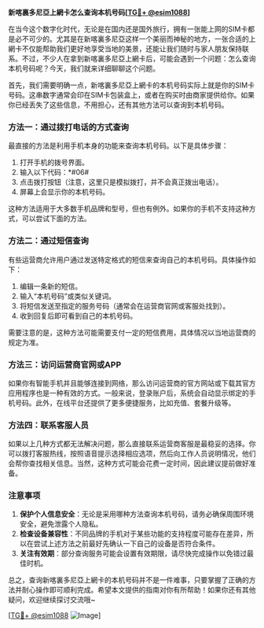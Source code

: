 **新喀裏多尼亞上網卡怎么查询本机号码[[TG💪+ @esim1088](https://t.me/s/esim1088)]**

在当今这个数字化时代，无论是在国内还是国外旅行，拥有一张能上网的SIM卡都是必不可少的。尤其是在新喀裏多尼亞这样一个美丽而神秘的地方，一张合适的上網卡不仅能帮助我们更好地享受当地的美景，还能让我们随时与家人朋友保持联系。不过，不少人在拿到新喀裏多尼亞上網卡后，可能会遇到一个问题：怎么查询本机号码呢？今天，我们就来详细聊聊这个问题。

首先，我们需要明确一点，新喀裏多尼亞上網卡的本机号码实际上就是你的SIM卡号码。这串数字通常会印在SIM卡包装盒上，或者在购买时由商家提供给你。如果你已经丢失了这些信息，不用担心，还有其他方法可以查询到本机号码。

### 方法一：通过拨打电话的方式查询

最直接的方法是利用手机本身的功能来查询本机号码。以下是具体步骤：

1. 打开手机的拨号界面。
2. 输入以下代码：*#06#
3. 点击拨打按钮（注意，这里只是模拟拨打，并不会真正拨出电话）。
4. 屏幕上会显示你的本机号码。

这种方法适用于大多数手机品牌和型号，但也有例外。如果你的手机不支持这种方式，可以尝试下面的方法。

### 方法二：通过短信查询

有些运营商允许用户通过发送特定格式的短信来查询自己的本机号码。具体操作如下：

1. 编辑一条新的短信。
2. 输入“本机号码”或类似关键词。
3. 将短信发送至指定的服务号码（通常会在运营商官网或客服处找到）。
4. 收到回复后即可看到自己的本机号码。

需要注意的是，这种方法可能需要支付一定的短信费用，具体情况以当地运营商的规定为准。

### 方法三：访问运营商官网或APP

如果你有智能手机并且能够连接到网络，那么访问运营商的官方网站或下载其官方应用程序也是一种有效的方式。一般来说，登录账户后，系统会自动显示绑定的手机号码。此外，在线平台还提供了更多便捷服务，比如充值、套餐升级等。

### 方法四：联系客服人员

如果以上几种方式都无法解决问题，那么直接联系运营商客服是最稳妥的选择。你可以拨打客服热线，按照语音提示选择相应选项，然后向工作人员说明情况，他们会帮你查找相关信息。当然，这种方式可能会花费一定时间，因此建议提前做好准备。

### 注意事项

1. **保护个人信息安全**：无论是采用哪种方法查询本机号码，请务必确保周围环境安全，避免泄露个人隐私。
2. **检查设备兼容性**：不同品牌的手机对于某些功能的支持程度可能存在差异，所以在尝试上述方法之前最好先确认一下自己的设备是否符合条件。
3. **关注有效期**：部分查询服务可能会设置有效期限，请尽快完成操作以免错过最佳时机。

总之，查询新喀裏多尼亞上網卡的本机号码并不是一件难事，只要掌握了正确的方法并耐心操作即可顺利完成。希望本文提供的指南对你有所帮助！如果你还有其他疑问，欢迎继续探讨交流哦~

[[TG💪+ @esim1088](https://t.me/s/esim1088) ![Image](https://i.postimg.cc/4NQfJmqS/Snipaste-2025-05-13-00-14-12.png)]